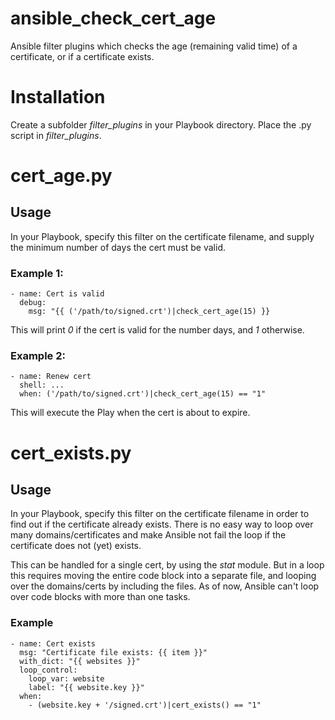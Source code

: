 # ansible_check_cert_age

Ansible filter plugins which checks the age (remaining valid time) of a certificate, or if a certificate exists.


# Installation

Create a subfolder _filter_plugins_ in your Playbook directory. Place the .py script in _filter_plugins_.


# cert_age.py

## Usage

In your Playbook, specify this filter on the certificate filename, and supply the minimum number of days the cert must be valid.

### Example 1:

```
- name: Cert is valid
  debug:
    msg: "{{ ('/path/to/signed.crt')|check_cert_age(15) }}

```

This will print _0_ if the cert is valid for the number days, and _1_ otherwise.


### Example 2:

```
- name: Renew cert
  shell: ...
  when: ('/path/to/signed.crt')|check_cert_age(15) == "1"
```

This will execute the Play when the cert is about to expire.

# cert_exists.py

## Usage

In your Playbook, specify this filter on the certificate filename in order to find out if the certificate already exists.
There is no easy way to loop over many domains/certificates and make Ansible not fail the loop if the certificate does not (yet) exists.

This can be handled for a single cert, by using the _stat_ module. But in a loop this requires moving the entire code block into a separate file, and looping over the domains/certs by including the files. As of now, Ansible can't loop over code blocks with more than one tasks.

### Example

```
- name: Cert exists
  msg: "Certificate file exists: {{ item }}"
  with_dict: "{{ websites }}"
  loop_control:
    loop_var: website
    label: "{{ website.key }}"
  when:
    - (website.key + '/signed.crt')|cert_exists() == "1"
```
